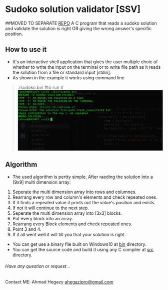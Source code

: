 # Sudoko solution validator [SSV]
##MOVED TO SEPARATE [REPO](https://github.com/ahegazy/sudoko-solution-validator)
A C program that reads a sudoko solution and validate the solution is right OR giving the wrong answer's specific position.

## How to use it
- It's an interactive shell application that gives the user multiple choic of whether to write the input on the terminal or to write file path as it reads the solution from a file or standard input [stdin].
- As shown in the example it works using command line
> ./sudoko.bin #to run it
![Example one](screenshots/reading_file.png)

## Algorithm
- The used algorithm is pertty simple, After raeding the solution into a [9x9] multi dimension array:
1. Seperate the multi dimension array into rows and columnes.
2. Rearrang every row and column's elements and check repeated ones.
3. If it finds a repeated value it prints out the value's position and exists.
4. If not it will continue to the next step.
5. Seperate the multi dimension array into [3x3] blocks.
6. Put every block into an array.
7. Rearrang every Block elements and check repeated ones.
8. Point 3 and 4.
9. If it all went well it will till you that your solution is right.


- You can get use a binary file built on Windows10 at [bin](bin/sudoko.exe) directory.
- You can get the source code and build it using any C compiler at [src](src/sudoko.c) directory.

###### Have any question or request .. 
Contact ME: Ahmad Hegazy <ahegazipro@gmail.com>
